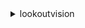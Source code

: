 <details>

<summary>
lookoutvision
</summary>

- <details><summary>create-dataset</summary>

  * --project-name
  * --dataset-type
  * --dataset-source
  * --client-token
  * --cli-input-json
  * --cli-input-yaml
  * --generate-cli-skeleton


- <details><summary>create-model</summary>

  * --project-name
  * --description
  * --client-token
  * --output-config
  * --kms-key-id
  * --tags
  * --cli-input-json
  * --cli-input-yaml
  * --generate-cli-skeleton


- <details><summary>create-project</summary>

  * --project-name
  * --client-token
  * --cli-input-json
  * --cli-input-yaml
  * --generate-cli-skeleton


- <details><summary>delete-dataset</summary>

  * --project-name
  * --dataset-type
  * --client-token
  * --cli-input-json
  * --cli-input-yaml
  * --generate-cli-skeleton


- <details><summary>delete-model</summary>

  * --project-name
  * --model-version
  * --client-token
  * --cli-input-json
  * --cli-input-yaml
  * --generate-cli-skeleton


- <details><summary>delete-project</summary>

  * --project-name
  * --client-token
  * --cli-input-json
  * --cli-input-yaml
  * --generate-cli-skeleton


- <details><summary>describe-dataset</summary>

  * --project-name
  * --dataset-type
  * --cli-input-json
  * --cli-input-yaml
  * --generate-cli-skeleton


- <details><summary>describe-model</summary>

  * --project-name
  * --model-version
  * --cli-input-json
  * --cli-input-yaml
  * --generate-cli-skeleton


- <details><summary>describe-project</summary>

  * --project-name
  * --cli-input-json
  * --cli-input-yaml
  * --generate-cli-skeleton


- <details><summary>detect-anomalies</summary>

  * --project-name
  * --model-version
  * --body
  * --content-type
  * --cli-input-json
  * --cli-input-yaml
  * --generate-cli-skeleton


- <details><summary>help</summary>

  * 


- <details><summary>list-dataset-entries</summary>

  * --project-name
  * --dataset-type
  * --labeled
  * --no-labeled
  * --anomaly-class
  * --before-creation-date
  * --after-creation-date
  * --source-ref-contains
  * --cli-input-json
  * --cli-input-yaml
  * --starting-token
  * --page-size
  * --max-items
  * --generate-cli-skeleton


- <details><summary>list-models</summary>

  * --project-name
  * --cli-input-json
  * --cli-input-yaml
  * --starting-token
  * --page-size
  * --max-items
  * --generate-cli-skeleton


- <details><summary>list-projects</summary>

  * --cli-input-json
  * --cli-input-yaml
  * --starting-token
  * --page-size
  * --max-items
  * --generate-cli-skeleton


- <details><summary>list-tags-for-resource</summary>

  * --resource-arn
  * --cli-input-json
  * --cli-input-yaml
  * --generate-cli-skeleton


- <details><summary>start-model</summary>

  * --project-name
  * --model-version
  * --min-inference-units
  * --client-token
  * --cli-input-json
  * --cli-input-yaml
  * --generate-cli-skeleton


- <details><summary>stop-model</summary>

  * --project-name
  * --model-version
  * --client-token
  * --cli-input-json
  * --cli-input-yaml
  * --generate-cli-skeleton


- <details><summary>tag-resource</summary>

  * --resource-arn
  * --tags
  * --cli-input-json
  * --cli-input-yaml
  * --generate-cli-skeleton


- <details><summary>untag-resource</summary>

  * --resource-arn
  * --tag-keys
  * --cli-input-json
  * --cli-input-yaml
  * --generate-cli-skeleton


- <details><summary>update-dataset-entries</summary>

  * --project-name
  * --dataset-type
  * --changes
  * --client-token
  * --cli-input-json
  * --cli-input-yaml
  * --generate-cli-skeleton


</details>

